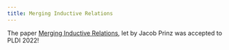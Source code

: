 ```yaml
---
title: Merging Inductive Relations
---
```


The paper [Merging Inductive Relations](/pdf/MergingInductiveRelations.pdf),
let by Jacob Prinz was accepted to PLDI 2022!


